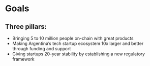 # Goals

## Three pillars:
- Bringing 5 to 10 million people on-chain with great products
- Making Argentina’s tech startup ecosystem 10x larger and better through funding and support
- Giving startups 20-year stability by establishing a new regulatory framework 
